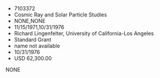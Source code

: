 * 7103372
* Cosmic Ray and Solar Particle Studies
* NONE,NONE
* 11/15/1971,10/31/1976
* Richard Lingenfelter, University of California-Los Angeles
* Standard Grant
*   name not available
* 10/31/1976
* USD 62,300.00

NONE